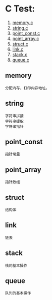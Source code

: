 # C Test:

1. [memory.c](#memory)
2. [string.c](#string)
3. [point_const.c](#point_const)
4. [point_array.c](#point_array)
5. [struct.c](#struct)
6. [link.c](#link)
7. [stack.c](#stack)
8. [queue.c](#queue)

## memory
    分配内存，打印内存地址。

## string
    字符串拼接
    字符串提取
    字符串指针

## point_const
    指针常量

## point_array
    指针数组

## struct
    结构体

## link
    链表

## stack
    栈的基本操作

## queue
    队列的基本操作
